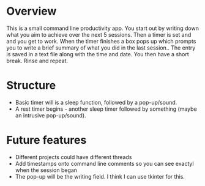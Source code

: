 # Overview
This is a small command line productivity app. You start out by writing down what you aim to achieve over the next 5 sessions. Then a timer is set and and you get to work. When the timer finishes a box pops up which prompts you to write a brief summary of what you did in the last session.. The entry is saved in a text file along with the time and date. You then have a short break. Rinse and repeat.

# Structure
- Basic timer will is a sleep function, followed by a pop-up/sound.
- A rest timer begins - another sleep timer followed by something (maybe an intrusive pop-up/sound).



# Future features
- Different projects could have different threads
- Add timestamps onto command line comments so you can see exactyl when the session began
- The pop-up will be the writing field. I think I can use tkinter for this.
